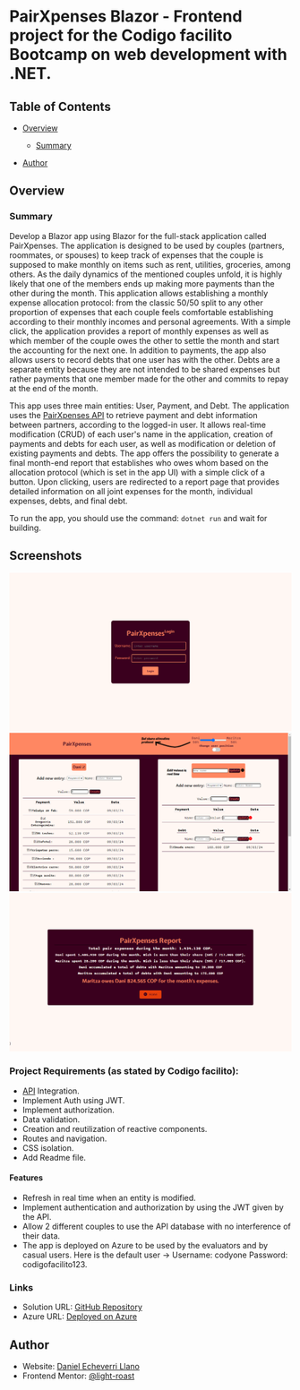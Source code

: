 # PairXpenses Blazor - Frontend project for the Codigo facilito Bootcamp on web development with .NET.

## Table of Contents

- [Overview](#overview)

   - [Summary](#summary)

- [Author](#author)

## Overview

### Summary

Develop a Blazor app using Blazor for the full-stack application called PairXpenses. The application is designed to be used by couples (partners, roommates, or spouses) to keep track of expenses that the couple is supposed to make monthly on items such as rent, utilities, groceries, among others. As the daily dynamics of the mentioned couples unfold, it is highly likely that one of the members ends up making more payments than the other during the month. This application allows establishing a monthly expense allocation protocol: from the classic 50/50 split to any other proportion of expenses that each couple feels comfortable establishing according to their monthly incomes and personal agreements. With a simple click, the application provides a report of monthly expenses as well as which member of the couple owes the other to settle the month and start the accounting for the next one. In addition to payments, the app also allows users to record debts that one user has with the other. Debts are a separate entity because they are not intended to be shared expenses but rather payments that one member made for the other and commits to repay at the end of the month.

This app uses three main entities: User, Payment, and Debt. The application uses the [PairXpenses API](https://github.com/light-roast/PairExpensesAPI/) to retrieve payment and debt information between partners, according to the logged-in user. It allows real-time modification (CRUD) of each user's name in the application, creation of payments and debts for each user, as well as modification or deletion of existing payments and debts. The app offers the possibility to generate a final month-end report that establishes who owes whom based on the allocation protocol (which is set in the app UI) with a simple click of a button. Upon clicking, users are redirected to a report page that provides detailed information on all joint expenses for the month, individual expenses, debts, and final debt.

To run the app, you should use the command: `dotnet run` and wait for building.

## Screenshots

![Screenshot 1](./assets/1.png)
![Screenshot 2](./assets/2.png)
![Screenshot 3](./assets/3.png)

### Project Requirements (as stated by Codigo facilito):

- [API](https://github.com/light-roast/PairExpensesAPI/) Integration.
- Implement Auth using JWT.
- Implement authorization.
- Data validation.
- Creation and reutilization of reactive components.
- Routes and navigation.
- CSS isolation.
- Add Readme file.

#### Features

- Refresh in real time when an entity is modified.
- Implement authentication and authorization by using the JWT given by the API.
- Allow 2 different couples to use the API database with no interference of their data.
- The app is deployed on Azure to be used by the evaluators and by casual users. Here is the default user -> Username: codyone Password: codigofacilito123.

### Links

- Solution URL: [GitHub Repository](https://github.com/light-roast/PairXpensesFS)
- Azure URL: [Deployed on Azure](https://pairxpensesapp.azurewebsites.net/)

## Author

- Website: [Daniel Echeverri Llano](https://daniel-echeverri-portfolio.netlify.app/)
- Frontend Mentor: [@light-roast](https://www.frontendmentor.io/profile/light-roast)
